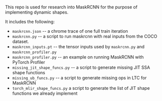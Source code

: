 
This repo is used for research into MaskRCNN for the purpose of implementing dynamic shapes.

It includes the following:

* `maskrcnn.json` -- a chrome trace of one full train iteration
* `maskrcnn.py` -- a script to run maskrcnn with real inputs from the COCO dataset.
* `maskrcnn_inputs.pt` -- the tensor inputs used by `maskrcnn.py` and `maskrcnn_profiler.py`
* `maskrcnn_profiler.py` -- an example on running MaskRCNN with PyTorch Profiler
* `missing_jit_shape_funcs.py` -- a script to generate missing JIT SSA shape functions
* `missing_ub_funcs.py` -- a script to generate missing ops in LTC for MaskRCNN
* `torch_mlir_shape_funcs.py` a script to generate the list of JIT shape functions we already implement
